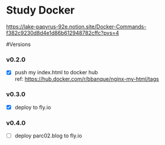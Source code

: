 # Study Docker

https://lake-papyrus-92e.notion.site/Docker-Commands-f382c9230d8d4e1d86b612948782cffc?pvs=4

#Versions
### v0.2.0
- [x]  push my index.html to docker hub
<br>ref: https://hub.docker.com/r/bbanque/nginx-my-html/tags
### v0.3.0
- [x] deploy to fly.io
### v0.4.0
- [ ] deploy parc02.blog to fly.io
